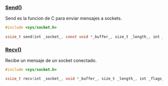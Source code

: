 ### [Send()](https://pubs.opengroup.org/onlinepubs/000095399/functions/send.html)

Send es la funcion de C para enviar mensajes a sockets. 

```c
#include <sys/socket.h>  
  
ssize_t send(int _socket_, const void *_buffer_, size_t _length_, int _flags_);
```


### [Recv()](https://pubs.opengroup.org/onlinepubs/007904975/functions/recv.html)

Recibe un mensaje de un socket conectado.

```c
#include <sys/socket.h>  

ssize_t recv(int _socket_, void *_buffer_, size_t _length_, int _flags_);
```